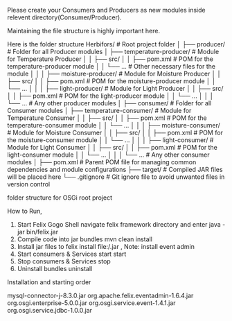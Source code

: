 Please create your Consumers and Producers as new modules inside relevent directory(Consumer/Producer).

Maintaining the file structure is highly important here.

Here is the folder structure
Herbifors/                         # Root project folder
│
├── producer/                       # Folder for all Producer modules
│   ├── temperature-producer/       # Module for Temperature Producer
│   │   ├── src/
│   │   ├── pom.xml                 # POM for the temperature-producer module
│   │   └── ...                     # Other necessary files for the module
│   │
│   ├── moisture-producer/          # Module for Moisture Producer
│   │   ├── src/
│   │   ├── pom.xml                 # POM for the moisture-producer module
│   │   └── ...
│   │
│   ├── light-producer/             # Module for Light Producer
│   │   ├── src/
│   │   ├── pom.xml                 # POM for the light-producer module
│   │   └── ...
│   │
│   └── ...                         # Any other producer modules
│
├── consumer/                       # Folder for all Consumer modules
│   ├── temperature-consumer/       # Module for Temperature Consumer
│   │   ├── src/
│   │   ├── pom.xml                 # POM for the temperature-consumer module
│   │   └── ...
│   │
│   ├── moisture-consumer/          # Module for Moisture Consumer
│   │   ├── src/
│   │   ├── pom.xml                 # POM for the moisture-consumer module
│   │   └── ...
│   │
│   ├── light-consumer/             # Module for Light Consumer
│   │   ├── src/
│   │   ├── pom.xml                 # POM for the light-consumer module
│   │   └── ...
│   │
│   └── ...                         # Any other consumer modules
│
├── pom.xml                         # Parent POM file for managing common dependencies and module configurations
├── target/                         # Compiled JAR files will be placed here
└── .gitignore                      # Git ignore file to avoid unwanted files in version control


folder structure for OSGi root project

How to Run,

1. Start Felix Gogo Shell
    navigate felix framework directory and enter  java -jar bin/felix.jar
2. Compile code into jar bundles
    mvn clean install
3. Install jar files to felix
    install file:/<jar files path>.jar , Note: install event admin
4. Start consumers & Services
    start <bundle Id of event admin>
    start <bundle Id>
5. Stop consumers & Services
    stop <bundle Id>
6. Uninstall bundles
    uninstall <bundle Id>

Installation and starting order

mysql-connector-j-8.3.0.jar
org.apache.felix.eventadmin-1.6.4.jar
org.osgi.enterprise-5.0.0.jar
org.osgi.service.event-1.4.1.jar
org.osgi.service.jdbc-1.0.0.jar